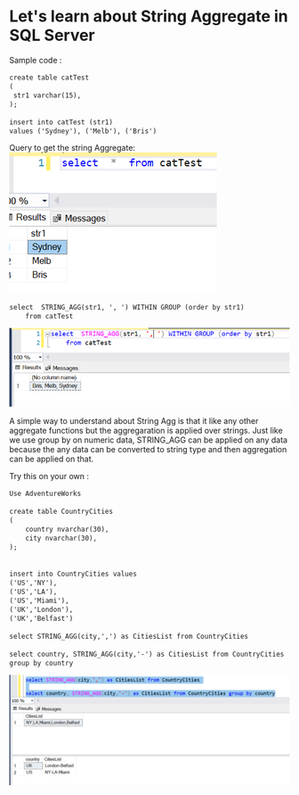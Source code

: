 # Let's learn about String Aggregate in SQL Server

Sample code :
```
create table catTest
(
 str1 varchar(15),
);

insert into catTest (str1)
values ('Sydney'), ('Melb'), ('Bris')
```

Query to get the string Aggregate:
![Data for the String Aggregate table](../../../Images/StringAggregateData.png)

```
select  STRING_AGG(str1, ', ') WITHIN GROUP (order by str1)
    from catTest
```

![String Aggregate Ouput](../../../Images/StringAggregate.PNG)

A simple way to understand about String Agg is that it like any other aggregate functions but the aggregaration is applied over strings. Just like we use group by on numeric data, STRING_AGG can be applied on any data because the any data can be converted to string type and then aggregation can be applied on that.

Try this on your own :
```
Use AdventureWorks

create table CountryCities
(
	country nvarchar(30),
	city nvarchar(30),
);


insert into CountryCities values
('US','NY'),
('US','LA'),
('US','Miami'),
('UK','London'),
('UK','Belfast')

select STRING_AGG(city,',') as CitiesList from CountryCities

select country, STRING_AGG(city,'-') as CitiesList from CountryCities group by country
```

![String Aggregate Usecase](../../../Images/StringAggregateExample2.png)
